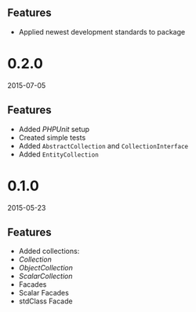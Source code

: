 ## Features
- Applied newest development standards to package

# 0.2.0
2015-07-05

## Features
- Added *PHPUnit* setup
- Created simple tests
- Added `AbstractCollection` and `CollectionInterface`
- Added `EntityCollection`

# 0.1.0
2015-05-23

## Features
- Added collections:
 - *Collection*
 - *ObjectCollection*
 - *ScalarCollection*
 - Facades
  - Scalar Facades
  - stdClass Facade
